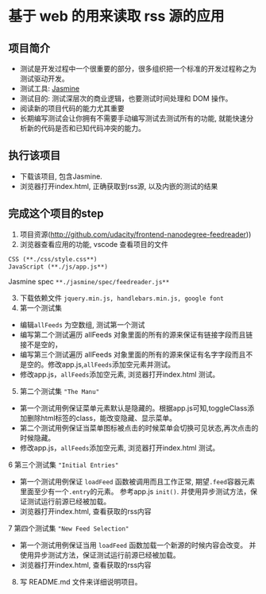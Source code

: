 # 基于 web 的用来读取 rss 源的应用


## 项目简介

* 测试是开发过程中一个很重要的部分，很多组织把一个标准的开发过程称之为测试驱动开发。
* 测试工具: [Jasmine](http://jasmine.github.io)
* 测试目的: 测试深层次的商业逻辑，也要测试时间处理和 DOM 操作。
* 阅读新的项目代码的能力尤其重要
* 长期编写测试会让你拥有不需要手动编写测试去测试所有的功能, 就能快速分析新的代码是否和已知代码冲突的能力。


## 执行该项目
* 下载该项目, 包含Jasmine.
* 浏览器打开index.html, 正确获取到rss源, 以及内嵌的测试的结果


## 完成这个项目的step
1. 项目资源(http://github.com/udacity/frontend-nanodegree-feedreader))
2. 浏览器查看应用的功能, vscode 查看项目的文件
 ```HTMl (**./index.html**)
 CSS (**./css/style.css**)
 JavaScript (**./js/app.js**)
 ```
 Jasmine spec 
 `**./jasmine/spec/feedreader.js** `

3. 下载依赖文件 `jquery.min.js, handlebars.min.js, google font`
4. 第一个测试集
* 编辑`allFeeds` 为空数组, 测试第一个测试
* 编写第二个测试遍历 allFeeds 对象里面的所有的源来保证有链接字段而且链接不是空的，
* 编写第三个测试遍历 allFeeds 对象里面的所有的源来保证有名字字段而且不是空的。修改app.js,`allFeeds`添加空元素并测试。
* 修改app.js，`allFeeds`添加空元素, 浏览器打开index.html 测试。

5. 第二个测试集 `"The Manu"`
* 第一个测试用例保证菜单元素默认是隐藏的。根据app.js可知,toggleClass添加删除html标签的class，能改变隐藏、显示菜单。
* 第二个测试用例保证当菜单图标被点击的时候菜单会切换可见状态,再次点击的时候隐藏。
* 修改app.js，`allFeeds`添加空元素, 浏览器打开index.html 测试。

6 第三个测试集 `"Initial Entries"` 
* 第一个测试用例保证 `loadFeed` 函数被调用而且工作正常, 期望`.feed`容器元素里面至少有一个`.entry`的元素。
    参考app.js `init()`. 并使用异步测试方法，保证测试运行前源已经被加载。
* 浏览器打开index.html, 查看获取的rss内容

7 第四个测试集 `"New Feed Selection"` 
* 第一个测试用例保证当用 `loadFeed` 函数加载一个新源的时候内容会改变。
    并使用异步测试方法，保证测试运行前源已经被加载。
* 浏览器打开index.html, 查看获取的rss内容

8. 写 README.md 文件来详细说明项目。
